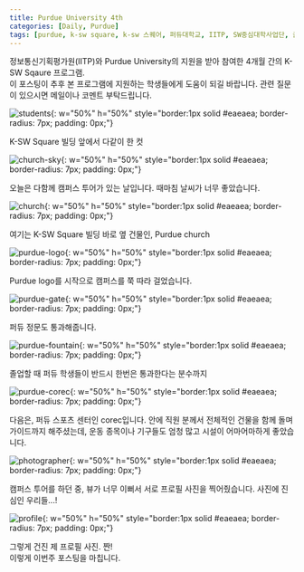 ```yaml
---
title: Purdue University 4th
categories: [Daily, Purdue]
tags: [purdue, k-sw square, k-sw 스퀘어, 퍼듀대학교, IITP, SW중심대학사업단, 글로벌 교육]
---
```


정보통신기획평가원(IITP)와 Purdue University의 지원을 받아 참여한 4개월 간의 K-SW Sqaure 프로그램.  
이 포스팅이 추후 본 프로그램에 지원하는 학생들에게 도움이 되길 바랍니다. 관련 질문이 있으시면 메일이나 코멘트 부탁드립니다. 

![students](/assets/img/4th_week/students.jpeg){: w="50%" h="50%" style="border:1px solid #eaeaea; border-radius: 7px; padding: 0px;"}

K-SW Square 빌딩 앞에서 다같이 한 컷

![church-sky](/assets/img/4th_week/church-sky.jpeg){: w="50%" h="50%" style="border:1px solid #eaeaea; border-radius: 7px; padding: 0px;"}

오늘은 다함께 캠퍼스 투어가 있는 날입니다. 때마침 날씨가 너무 좋았습니다.

![church](/assets/img/4th_week/church.jpeg){: w="50%" h="50%" style="border:1px solid #eaeaea; border-radius: 7px; padding: 0px;"}

여기는 K-SW Square 빌딩 바로 옆 건물인, Purdue church

![purdue-logo](/assets/img/4th_week/purdue-logo.jpeg){: w="50%" h="50%" style="border:1px solid #eaeaea; border-radius: 7px; padding: 0px;"}

Purdue logo를 시작으로 캠퍼스를 쭉 따라 걸었습니다.

![purdue-gate](/assets/img/4th_week/purdue-gate.jpeg){: w="50%" h="50%" style="border:1px solid #eaeaea; border-radius: 7px; padding: 0px;"}

퍼듀 정문도 통과해줍니다.

![purdue-fountain](/assets/img/4th_week/purdue-fountain.jpeg){: w="50%" h="50%" style="border:1px solid #eaeaea; border-radius: 7px; padding: 0px;"}

졸업할 때 퍼듀 학생들이 반드시 한번은 통과한다는 분수까지  

![purdue-corec](/assets/img/4th_week/purdue-corec.jpeg){: w="50%" h="50%" style="border:1px solid #eaeaea; border-radius: 7px; padding: 0px;"}

다음은, 퍼듀 스포츠 센터인 corec입니다. 안에 직원 분께서 전체적인 건물을 함께 돌며 가이드까지 해주셨는데, 운동 종목이나 기구들도 엄청 많고 시설이 어마어마하게 좋았습니다.

![photographer](/assets/img/4th_week/photographer.jpeg){: w="50%" h="50%" style="border:1px solid #eaeaea; border-radius: 7px; padding: 0px;"}

캠퍼스 투어를 하던 중, 뷰가 너무 이뻐서 서로 프로필 사진을 찍어줬습니다. 사진에 진심인 우리들...!

![profile](/assets/img/4th_week/profile.jpeg){: w="50%" h="50%" style="border:1px solid #eaeaea; border-radius: 7px; padding: 0px;"}

그렇게 건진 제 프로필 사진. 짠!    
이렇게 이번주 포스팅을 마칩니다.
